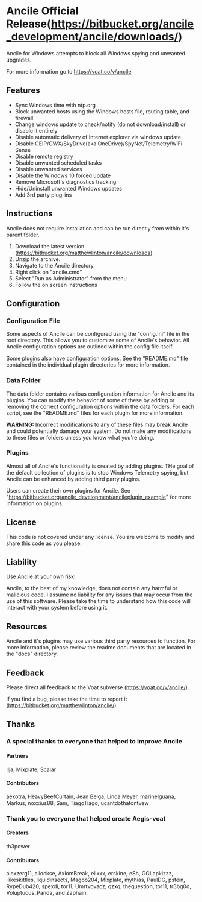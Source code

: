 # Ancile Official Release(https://bitbucket.org/ancile_development/ancile/downloads/)
Ancile for Windows attempts to block all Windows spying and unwanted upgrades.

For more information go to https://voat.co/v/ancile

## Features
*  Sync Windows time with ntp.org
*  Block unwanted hosts using the Windows hosts file, routing table, and firewall
*  Change windows update to check/notify (do not download/install) or disable it entirely
*  Disable automatic delivery of Internet explorer via windows update
*  Disable CEIP/GWX/SkyDrive(aka OneDrive)/SpyNet/Telemetry/WiFi Sense
*  Disable remote registry
*  Disable unwanted scheduled tasks
*  Disable unwanted services
*  Disable the Windows 10 forced update
*  Remove Microsoft's diagnostics tracking
*  Hide/Uninstall unwanted Windows updates
*  Add 3rd party plug-ins

## Instructions
Ancile does not require installation and can be run directly from within it's parent folder.

1. Download the latest version (https://bitbucket.org/matthewlinton/ancile/downloads).
1. Unzip the archive.
1. Navigate to the Ancile directory.
1. Right click on "ancile.cmd"
1. Select "Run as Administrator" from the menu
1. Follow the on screen instructions

## Configuration
### Configuration File
Some aspects of Ancile can be configured using the "config.ini" file in the root directory. This allows you to customize some of Ancile's behavior. All Ancile configuration options are outlined within the config file itself.

Some plugins also have configuration options. See the "README.md" file contained in the individual plugin directories for more information.

### Data Folder
The data folder contains various configuration information for Ancile and its plugins. You can modify the behavior of some of these by adding or removing the correct configuration options within the data folders. For each script, see the "README.md" files for each plugin for more information.

**WARNING:** Incorrect modifications to any of these files may break Ancile and could potentially damage your system. Do not make any modifications to these files or folders unless you know what you're doing.

### Plugins
Almost all of Ancile's functionality is created by adding plugins. THe goal of the default collection of plugins is to stop Windows Telemetry spying, but Ancile can be enhanced by adding third party plugins.

Users can create their own plugins for Ancile. See "https://bitbucket.org/ancile_development/ancileplugin_example" for more information on plugins.

## License
This code is not covered under any license. You are welcome to modify and share this code as you please.

## Liability
Use Ancile at your own risk!

Ancile, to the best of my knowledge, does not contain any harmful or malicious code. I assume no liability for any issues that may occur from the use of this software. Please take the time to understand how this code will interact with your system before using it.

## Resources
Ancile and it's plugins may use various third party resources to function. For more information, please review the readme documents that are located in the "docs" directory.

## Feedback
Please direct all feedback to the Voat subverse (https://voat.co/v/ancile/).

If you find a bug, please take the time to report it (https://bitbucket.org/matthewlinton/ancile/).

## Thanks
### A special thanks to everyone that helped to improve Ancile
#### Partners
Ilja, Mixplate, Scalar

#### Contributors
aekotra, HeavyBeefCurtain, Jean Belga, Linda Meyer, marineIguana, Markus, noxxius88, Sam, TiagoTiago, ucantdothatontvew

### Thank you to everyone that helped create Aegis-voat
#### Creators
th3power

#### Contributors
alexzerg11, allockse, AxiomBreak, elixxx, erskine, eSh, GGLapkizzz, ilikeskittles, liquidinsects, Magoo204, Mixplate, mythias, PaulDG, pstein, RypeDub420, spexdi, tor11, Umrtvovacz, qzxq, thequestion, tor11, tr3bg0d, Voluptuous_Panda, and Zaphain.